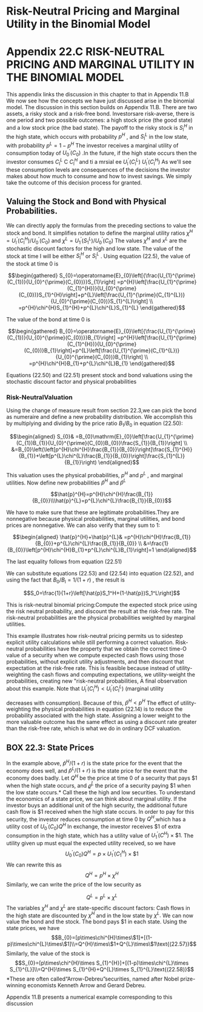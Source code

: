 # Risk-Neutral Pricing and Marginal Utility in the Binomial Model
# Appendix 22.C RISK-NEUTRAL PRICING AND MARGINAL UTILITY IN THE BINOMIAL MODEL

This appendix links the discussion in this chapter to that in Appendix 11.B We now see how the concepts we have just discussed arise in the binomial model. The discussion in this section builds on Appendix 11.B. There are two assets, a risky stock and a risk-free bond. Investorsare risk-averse, there is one period and two possible outcomes: a high stock price (the good state) and a low stock price (the bad state). The payoff to the risky stock is $S_{\mathrm{l}}^{H}$ in the high state, which occurs with probability $p^{H}$ , and $S_{\mathrm{l}}^{L}$ in the low state, with probability $p^{L}=1-p^{H}$ The investor receives a marginal utility of consumption today of $U_{0}^{\prime}(C_{0})$ .In the future, if the high state occurs then the investor consumes $C_{\mathrm{l}}^{L}$ C $C_{\mathrm{l}}^{H}$ and ti a mrsial ee $U_{\mathrm{l}}^{\prime}(C_{\mathrm{l}}^{L})$    $U_{\mathrm{l}}^{\prime}(C_{\mathrm{l}}^{H})$ As we'll see these consumption levels are consequences of the decisions the investor makes about how much to consume and how to invest savings. We simply take the outcome of this decision process for granted.

## Valuing the Stock and Bond with Physical Probabilities.

We can directly apply the formulas from the preceding sections to value the stock and bond. It simplifies notation to define the marginal utility ratios $\chi^{H}=U_{\mathrm{l}}^{\prime}(C_{\mathrm{l}}^{H})/U_{0}^{\prime}(C_{0})$ and $\chi^{L}=U_{1}^{\prime}(S_{1}^{L})/U_{0}^{\prime}(C_{0})$ The values $\chi^{H}$ and $x^{L}$ are the stochastic discount factors for the high and low state. The value of the stock at time I will be either $S_{\mathrm{l}}^{H}$ or $S_{\mathrm{l}}^{L}$ . Using equation (22.5), the value of the stock at time 0 is

$$\begin{gathered}
S_{0}=\operatorname{E}_{0}\left[{\frac{U_{1}^{\prime}(C_{1})}{U_{0}^{\prime}(C_{0})}}S_{1}\right] =p^{H}\left[\frac{U_{1}^{\prime}(C_{1}^{H})}{U_{0}^{\prime}(C_{0})}S_{1}^{H}\right]+p^{L}\left[\frac{U_{1}^{\prime}(C_{1}^{L})}{U_{0}^{\prime}(C_{0})}S_{1}^{L}\right] \\
=p^{H}\chi^{H}S_{1}^{H}+p^{L}\chi^{L}S_{1}^{L} 
\end{gathered}$$

The value of the bond at time 0 is

$$\begin{gathered}
B_{0}=\operatorname{E}_{0}\left[{\frac{U_{1}^{\prime}(C_{1})}{U_{0}^{\prime}(C_{0})}}B_{1}\right] =p^{H}\left[\frac{U_{1}^{\prime}(C_{1}^{H})}{U_{0}^{\prime}(C_{0})}B_{1}\right]+p^{L}\left[\frac{U_{1}^{\prime}(C_{1}^{L})}{U_{0}^{\prime}(C_{0})}B_{1}\right] \\
=p^{H}\chi^{H}B_{1}+p^{L}\chi^{L}B_{1} 
\end{gathered}$$

Equations (22.50) and (22.51) present stock and bond valuations using the stochastic discount factor and physical probabilities

### Risk-NeutralValuation

Using the change of measure result from section 22.3,we can pick the bond as numeraire and define a new probability distribution. We accomplish this by multiplying and dividing by the price ratio $B_{1}/B_{0}$ in equation (22.50):

$$\begin{aligned}
S_{0}& =B_{0}\mathrm{E}_{0}\left[\frac{U_{1}^{\prime}(C_{1})B_{1}}{U_{0}^{\prime}(C_{0})B_{0}}\frac{S_{1}}{B_{1}}\right] \\
&=B_{0}\left(\left[p^{H}\chi^{H}\frac{B_{1}}{B_{0}}\right]\frac{S_{1}^{H}}{B_{1}}+\left[p^{L}\chi^{L}\frac{B_{1}}{B_{0}}\right]\frac{S_{1}^{L}}{B_{1}}\right)
\end{aligned}$$

This valuation uses the physical probabilities, $p^{H}$ and $p^{L}$ , and marginal utilities. Now define new probabilities $\hat{p}^{H}$ and $\hat{p}^{L}$

$$\hat{p}^{H}=p^{H}\chi^{H}\frac{B_{1}}{B_{0}}\\\hat{p}^{L}=p^{L}\chi^{L}\frac{B_{1}}{B_{0}}$$

We have to make sure that these are legitimate probabilities.They are nonnegative because physical probabilities, marginal utilities, and bond prices are nonnegative. We can also verify that they sum to 1:

$$\begin{aligned}
\hat{p}^{H}+\hat{p}^{L}& =p^{H}\chi^{H}\frac{B_{1}}{B_{0}}+p^{L}\chi^{L}\frac{B_{1}}{B_{0}} \\
&=\frac{1}{B_{0}}\left[p^{H}\chi^{H}B_{1}+p^{L}\chi^{L}B_{1}\right]=1
\end{aligned}$$

The last equality follows from equation (22.51)

We can substitute equations (22.53) and (22.54) into equation (22.52), and using the fact that $B_{0}/B_{\mathrm{l}}=1/(1+r)$ , the result is

$$S_0=\frac{1}{1+r}\left[\hat{p}S_1^H+(1-\hat{p})S_1^L\right]$$

This is risk-neutral binomial pricing:Compute the expected stock price using the risk neutral probability, and discount the result at the risk-free rate. The risk-neutral probabilities are the physical probabilities weighted by marginal utilities.

This example illustrates how risk-neutral pricing permits us to sidestep explicit utility calculations while still performing a correct valuation. Risk-neutral probabilities have the property that we obtain the correct time-O value of a security when we compute expected cash flows using those probabilities, without explicit utility adjustments, and then discount that expectation at the risk-free rate. This is feasible because instead of utility-weighting the cash flows and computing expectations, we utility-weight the probabilities, creating new "risk-neutral probabilities, A final observation about this example. Note that $U_{\mathrm{l}}^{\prime}(C_{\mathrm{l}}^{H})<U_{\mathrm{l}}^{\prime}(C_{\mathrm{l}}^{L})$ (marginal utility

decreases with consumption). Because of this, $\hat{p}^{H}<p^{H}$ The effect of utility-weighting the physical probabilities in equation (22.14) is to reduce the probability associated with the high state. Assigning a lower weight to the more valuable outcome has the same effect as using a discount rate greater than the risk-free rate, which is what we do in ordinary DCF valuation.

## BOX 22.3: State Prices

In the example above, $\hat{p}^{H}/(1+r)$ is the state price for the event that the economy does well, and $\hat{p}^{L}/(1+r)$ is the state price for the event that the economy does badly.
Let $Q^H$ be the price at time 0 of a security that pays $1 when the high state occurs, and $\varrho^{\tilde{L}}$ the price of a security paying $1 when the low state occurs.* Call these the high and low securities. To understand the economics of a state price, we can think about marginal utility. If the investor buys an additional unit of the high security, the additional future cash flow is $1 received when the high state occurs. In order to pay for this security, the investor reduces consumption at time 0 by $Q^H$,which has a utility cost of $U_0^{\prime}(C_0)Q^H$ In exchange, the investor receives $1 of extra consumption in the high state, which has a utility value of $U_1^{\prime}(C^H)\times\$1.$ The utility given up must equal the expected utility received, so we have
$$U_0^{\prime}(C_0)Q^H=p\times U_1^{\prime}(C_1^H)\times\$1$$
We can rewrite this as
$$Q^{H}=p^{H}\times\chi^{H}\tag{22.55}$$
Similarly, we can write the price of the low security as

$$Q^L=p^L\times\chi^L\tag{22.56}$$
The variables $\chi^H$ and $\chi^L$ are state-specific discount factors: Cash flows in the high state are discounted by $\chi^H$ and in the low state by $\chi^L.$
We can now value the bond and the stock. The bond pays $1 in each state. Using the state prices, we have
$$B_{0}=[p\times\chi^{H}\times\$1]+[(1-p)\times\chi^{L}\times\$1]\\=Q^{H}\times\$1+Q^{L}\times\$1\text{(22.57)}$$
Similarly, the value of the stock is
$$S_{0}=[p\times\chi^{H}\times S_{1}^{H}]+[(1-p)\times\chi^{L}\times S_{1}^{L}]\\=Q^{H}\times S_{1}^{H}+Q^{L}\times S_{1}^{L}\text{(22.58)}$$
*These are often called“Arrow-Debreu”securities, named after Nobel prize-winning economists Kenneth Arrow and Gerard Debreu.

Appendix 11.B presents a numerical example corresponding to this discussion